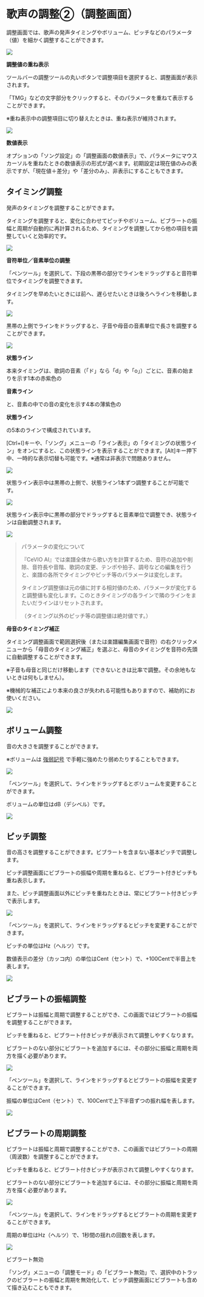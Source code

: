 



 歌声の調整②（調整画面）
==============


  


 調整画面では、歌声の発声タイミングやボリューム、ピッチなどのパラメータ（値）を細かく調整することができます。
   

  


![](../../image/ope_04a_w.png)

  

**調整値の重ね表示**
  

 ツールバーの調整ツールの丸いボタンで調整項目を選択すると、調整画面が表示されます。
   

 「TMG」などの文字部分をクリックすると、そのパラメータを重ねて表示することができます。
   

 ※重ね表示中の調整項目に切り替えたときは、重ね表示が維持されます。
   

  


![](../../image/st05_20.png)

  

**数値表示**
  

 オプションの「ソング設定」の「調整画面の数値表示」で、パラメータにマウスカーソルを重ねたときの数値表示の形式が選べます。初期設定は現在値のみの表示ですが、「現在値＋差分」や「差分のみ」、非表示にすることもできます。
   


 タイミング調整
---------


 発声のタイミングを調整することができます。
   

 タイミングを調整すると、変化に合わせてピッチやボリューム、ビブラートの振幅と周期が自動的に再計算されるため、タイミングを調整してから他の項目を調整していくと効率的です。
   


![](../../image/st05_01_w.png)

  

**音符単位／音素単位の調整**
  

 「ペンツール」を選択して、下段の黒帯の部分でラインをドラッグすると音符単位でタイミングを調整できます。
   

 タイミングを早めたいときには前へ、遅らせたいときは後ろへラインを移動します。
   


![](../../image/V8.4_timing_adjust.png)

  

 黒帯の上側でラインをドラッグすると、子音や母音の音素単位で長さを調整することができます。
   


![](../../image/V8.4_timing_adjust2.png)

  

**状態ライン**
  

 本来タイミングは、歌詞の音素（「ド」なら「d」や「o」）ごとに、音素の始まりを示す1本の赤紫色の
 
**音素ライン** 

 と、音素の中での音の変化を示す4本の薄紫色の
 
**状態ライン** 

 の5本のラインで構成されています。
   

 [Ctrl+I]キーや、「ソング」メニューの「ライン表示」の「タイミングの状態ライン」をオンにすると、この状態ラインを表示することができます。[Alt]キー押下中、一時的な表示切替も可能です。※通常は非表示で問題ありません。
   


![](../../image/st05_06.png)

  

 状態ライン表示中は黒帯の上側で、状態ライン1本ずつ調整することが可能です。
   


![](../../image/st05_07.png)

  

 状態ライン表示中に黒帯の部分でドラッグすると音素単位で調整でき、状態ラインは自動調整されます。
   


![](../../image/st05_22.png)


> 
> 
> 
>  パラメータの変化について
>  
> 
>  『CeVIO AI』では楽譜全体から歌い方を計算するため、音符の追加や削除、音符長や音階、歌詞の変更、テンポや拍子、調号などの編集を行うと、楽譜の各所でタイミングやピッチ等のパラメータは変化します。
>    
> 
>  タイミング調整値は元の値に対する相対値のため、パラメータが変化すると調整値も変化します。このときタイミングの各ラインで隣のラインをまたいだラインはリセットされます。
>    
> 
>  （タイミング以外のピッチ等の調整値は絶対値です。）
>    
> 
> 
> 
> 
> 
> 


**母音のタイミング補正**
  

 タイミング調整画面で範囲選択後（または楽譜編集画面で音符）の右クリックメニューから「母音のタイミング補正」を選ぶと、母音のタイミングを音符の先頭に自動調整することができます。
   

 ※子音も母音と同じだけ移動します（できないときは比率で調整。その余地もないときは何もしません）。
   

 ※機械的な補正により本来の良さが失われる可能性もありますので、補助的にお使いください。
   


![](../../image/V8.4_vowel_ajust_tmg.png)


 ボリューム調整
---------


 音の大きさを調整することができます。
   

 ※ボリュームは
 [強弱記号](https://sites.google.com/site/ceviouserguides/songtrack/songtrack) 
 で手軽に強めたり弱めたりすることもできます。
   


![](../../image/st05_03_w.png)

  

 「ペンツール」を選択して、ラインをドラッグするとボリュームを変更することができます。
   

 ボリュームの単位はdB（デシベル）です。
   


![](../../image/st05_12.png)


 ピッチ調整
-------


 音の高さを調整することができます。ビブラートを含まない基本ピッチで調整します。
   

 ピッチ調整画面にビブラートの振幅や周期を重ねると、ビブラート付きピッチも重ね表示します。
   

 また、ピッチ調整画面以外にピッチを重ねたときは、常にビブラート付きピッチで表示します。
   


![](../../image/st05_02_w.png)

  

 「ペンツール」を選択して、ラインをドラッグするとピッチを変更することができます。
   

 ピッチの単位はHz（ヘルツ）です。
   

 数値表示の差分（カッコ内）の単位はCent（セント）で、+100Centで半音上を表します。
   


![](../../image/st05_11.png)


 ビブラートの振幅調整
------------


 ビブラートは振幅と周期で調整することができ、この画面ではビブラートの振幅を調整することができます。
   

 ピッチを重ねると、ビブラート付きピッチが表示されて調整しやすくなります。
   

 ビブラートのない部分にビブラートを追加するには、その部分に振幅と周期を両方を描く必要があります。
   


![](../../image/st05_04_w.png)

  

 「ペンツール」を選択して、ラインをドラッグするとビブラートの振幅を変更することができます。
   

 振幅の単位はCent（セント）で、100Centで上下半音ずつの振れ幅を表します。
   


![](../../image/st05_13.png)


 ビブラートの周期調整
------------


 ビブラートは振幅と周期で調整することができ、この画面ではビブラートの周期（周波数）を調整することができます。
   

 ピッチを重ねると、ビブラート付きピッチが表示されて調整しやすくなります。
   

 ビブラートのない部分にビブラートを追加するには、その部分に振幅と周期を両方を描く必要があります。
   


![](../../image/st05_05_w.png)

  

 「ペンツール」を選択して、ラインをドラッグするとビブラートの周期を変更することができます。
   

 周期の単位はHz（ヘルツ）で、1秒間の揺れの回数を表します。
   


![](../../image/st05_14.png)



 ビブラート無効
 

 「ソング」メニューの「調整モード」の「ビブラート無効」で、選択中のトラックのビブラートの振幅と周期を無効化して、ピッチ調整画面にビブラートも含めて描き込むこともできます。
   









